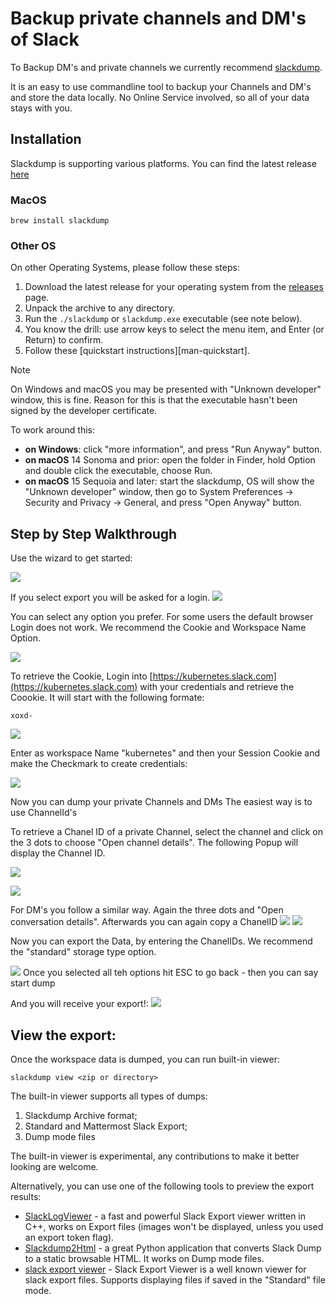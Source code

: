 # Backup private channels and DM's of Slack

To Backup DM's and private channels we currently recommend [slackdump](https://github.com/rusq/slackdump). 

It is an easy to use commandline tool to backup your Channels and DM's and store the data locally. No Online Service involved, so all of your data stays with you.

## Installation

Slackdump is supporting various platforms. You can find the latest release [here](https://github.com/rusq/slackdump/releases/tag/v3.1.4)

### MacOS

```
brew install slackdump
```

### Other OS

On other Operating Systems, please follow these steps:

1. Download the latest release for your operating system from the [releases] page.
1. Unpack the archive to any directory.
1. Run the `./slackdump` or `slackdump.exe` executable (see note below).
1. You know the drill:  use arrow keys to select the menu item, and Enter (or
   Return) to confirm.
1. Follow these [quickstart instructions][man-quickstart].

[releases]: https://github.com/rusq/slackdump/releases/

> [!NOTE] 
> On Windows and macOS you may be presented with "Unknown developer" window,
> this is fine.  Reason for this is that the executable hasn't been signed by
> the developer certificate.

  To work around this:

  - **on Windows**: click "more information", and press "Run
    Anyway" button.
  - **on macOS** 14 Sonoma and prior:  open the folder in Finder, hold Option
    and double click the executable, choose Run.
  - **on macOS** 15 Sequoia and later:  start the slackdump, OS will show the
    "Unknown developer" window, then go to System Preferences -> Security and
    Privacy -> General, and press "Open Anyway" button.


## Step by Step Walkthrough



Use the wizard to get started:

![](https://i.imgur.com/Spe3PwS.jpeg)

If you select export you will be asked for a login. 
![](https://i.imgur.com/WtngQG8.jpeg)


You can select any option you prefer. For some users the default browser Login does not work. We recommend the Cookie and Workspace Name Option.

![](https://i.imgur.com/77vMM7o.jpeg)

To retrieve the Cookie, Login into [https://kubernetes.slack.com](https://kubernetes.slack.com) with your credentials and retrieve the Coookie. It will start with the following formate: 

```
xoxd-
```

![](https://i.imgur.com/92nJ2e4.jpeg)

Enter as workspace Name "kubernetes" and then your Session Cookie and make the Checkmark to create credentials:

![](https://i.imgur.com/9jDVBQ5.jpeg)

Now you can dump your private Channels and DMs
The easiest way is to use ChannelId's

To retrieve a Chanel ID of a private Channel, select the channel and click on the 3 dots to choose "Open channel details". The following Popup will display the Channel ID. 

![](https://i.imgur.com/cxtSQOr.jpeg)

![](https://i.imgur.com/Xr9VTIA.jpeg)

For DM's you follow a similar way. Again the three dots and "Open conversation details". Afterwards you can again copy a ChanelID
![](https://i.imgur.com/sbz1M0G.jpeg)
![](https://i.imgur.com/LztpgNS.jpeg)

Now you can export the Data, by entering the ChanelIDs. 
We recommend the "standard" storage type option.

![](https://i.imgur.com/TchQXRA.jpeg)
Once you selected all teh options hit ESC to go back - then you can say start dump

And you will receive your export!:
![](https://i.imgur.com/roamx80.jpeg)



## View the export:

Once the workspace data is dumped, you can run built-in viewer:

```shell
slackdump view <zip or directory>
```

The built-in viewer supports all types of dumps:

1. Slackdump Archive format;
1. Standard and Mattermost Slack Export;
1. Dump mode files
  
The built-in viewer is experimental, any contributions to make it better looking are welcome.

Alternatively, you can use one of the following tools to preview the
export results:

- [SlackLogViewer] - a fast and powerful Slack Export viewer written in C++, works on Export files (images won't be displayed, unless you used an export token flag).
- [Slackdump2Html] - a great Python application that converts Slack Dump to a
  static browsable HTML.  It works on Dump mode files.
- [slack export viewer][slack-export-viewer] - Slack Export Viewer is a well known viewer for
  slack export files. Supports displaying files if saved in the "Standard" file mode.

[SlackLogViewer]: https://github.com/thayakawa-gh/SlackLogViewer/releases
[Slackdump2Html]: https://github.com/kununu/slackdump2html
[slack-export-viewer]: https://github.com/hfaran/slack-export-viewer






